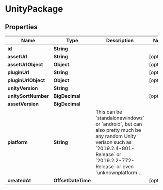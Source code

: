 

# UnityPackage


## Properties

Name | Type | Description | Notes
------------ | ------------- | ------------- | -------------
**id** | **String** |  | 
**assetUrl** | **String** |  |  [optional]
**assetUrlObject** | **Object** |  |  [optional]
**pluginUrl** | **String** |  |  [optional]
**pluginUrlObject** | **Object** |  |  [optional]
**unityVersion** | **String** |  | 
**unitySortNumber** | **BigDecimal** |  |  [optional]
**assetVersion** | **BigDecimal** |  | 
**platform** | **String** | This can be &#x60;standalonewindows&#x60; or &#x60;android&#x60;, but can also pretty much be any random Unity verison such as &#x60;2019.2.4-801-Release&#x60; or &#x60;2019.2.2-772-Release&#x60; or even &#x60;unknownplatform&#x60;. | 
**createdAt** | **OffsetDateTime** |  |  [optional]



